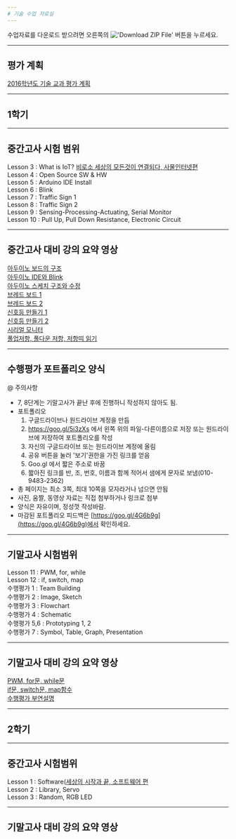 ```yaml
---
# 기술 수업 자료실
---
```


수업자료를 다운로드 받으려면 오른쪽의 !['Download ZIP File'](https://raw.githubusercontent.com/mtinet/tech/gh-pages/images/button.png) 버튼을 누르세요. 
  

--- 
평가 계획
---
[2016학년도 기술 교과 평가 계획](https://docs.google.com/document/d/1zxwW3d9tsM2VzsqXCZo85H4P8DWhpoxKFneuiCAGbQ8/edit?usp=sharing)
  

---
1학기
---

--- 
중간고사 시험 범위
---

Lesson 3 : What is IoT? [비로소 세상의 모든것이 연결되다, 사물인터넷편](https://www.youtube.com/watch?v=s-hN_KOBaEQ)  
Lesson 4 : Open Source SW & HW  
Lesson 5 : Arduino IDE Install  
Lesson 6 : Blink  
Lesson 7 : Traffic Sign 1  
Lesson 8 : Traffic Sign 2  
Lesson 9 : Sensing-Processing-Actuating, Serial Monitor  
Lesson 10 : Pull Up, Pull Down Resistance, Electronic Circuit  


--- 
중간고사 대비 강의 요약 영상
---
[아두이노 보드의 구조](https://www.youtube.com/watch?v=NJaKUq4o9RE)  
[아두이노 IDE와 Blink](https://www.youtube.com/watch?v=_iOzubA6nsI)  
[아두이노 스케치 구조와 수정](https://www.youtube.com/watch?v=aNVlI3sE7RE)  
[브레드 보드 1](https://www.youtube.com/watch?v=aNVlI3sE7RE)  
[브레드 보드 2](https://www.youtube.com/watch?v=nDDynSRqwaA)  
[신호등 만들기 1](https://www.youtube.com/watch?v=nDDynSRqwaA)  
[신호등 만들기 2](https://www.youtube.com/watch?v=P501IHtrua8)  
[시리얼 모니터](https://www.youtube.com/watch?v=BYd7muRR1JA)  
[풀업저항, 풀다운 저항, 저항띠 읽기](https://www.youtube.com/watch?v=VdrcKw5IzB4)  


---
수행평가 포트폴리오 양식
---

@ 주의사항  
- 7, 8단계는 기말고사가 끝난 후에 진행하니 작성하지 않아도 됨.  
- 포트폴리오   
  1. 구글드라이브나 원드라이브 계정을 만듬   
  2. https://goo.gl/5i3zXs 에서 왼쪽 위의 파일-다른이름으로 저장 또는 원드라이브에 저장하여 포트폴리오를 작성   
  3. 자신의 구글드라이브 또는 원드라이브 계정에 올림   
  4. 공유 버튼을 눌러 '보기'권한을 가진 링크를 얻음   
  5. Goo.gl 에서 짧은 주소로 바꿈   
  6. 짧아진 링크를 반, 조, 번호, 이름과 함께 적어서 샘에게 문자로 보냄(010-9483-2362)   
- 총 페이지는 최소 3쪽, 최대 10쪽을 모자라거나 넘으면 안됨   
- 사진, 움짤, 동영상 자료는 직접 첨부하거나 링크로 첨부   
- 양식은 자유이며, 정성껏 작성바람.  
- 마감된 포트폴리오 피드백은 [https://goo.gl/4G6b9g](https://goo.gl/4G6b9g)에서 확인하세요.  


---
기말고사 시험범위  
--- 
Lesson 11 : PWM, for, while   
Lesson 12 : if, switch, map   
수행평가 1 : Team Building    
수행평가 2 : Image, Sketch  
수행평가 3 : Flowchart      
수행평가 4 : Schematic    
수행평가 5,6 : Prototyping 1, 2    
수행평가 7 : Symbol, Table, Graph, Presentation    


---
기말고사 대비 강의 요약 영상  
---
[PWM, for문, while문](https://www.youtube.com/watch?v=Nx6w0iCuhSc)  
[if문, switch문, map함수](https://www.youtube.com/watch?v=zXINLq52imQ)  
[수행평가 부연설명](https://youtu.be/pOztwMxEoKA)  



---
2학기
---

---
중간고사 시험범위
---

Lesson 1 : Software([세상의 시작과 끝, 소프트웨어 편](https://youtu.be/i7Aks0L80lM)  
Lesson 2 : Library, Servo  
Lesson 3 : Random, RGB LED  

---
기말고사 대비 강의 요약 영상  
---


